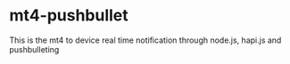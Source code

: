 # mt4-pushbullet
This is the mt4 to device real time notification through node.js, hapi.js and pushbulleting
